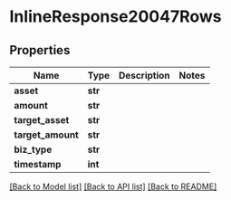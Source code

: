 # InlineResponse20047Rows

## Properties
Name | Type | Description | Notes
------------ | ------------- | ------------- | -------------
**asset** | **str** |  | 
**amount** | **str** |  | 
**target_asset** | **str** |  | 
**target_amount** | **str** |  | 
**biz_type** | **str** |  | 
**timestamp** | **int** |  | 

[[Back to Model list]](../README.md#documentation-for-models) [[Back to API list]](../README.md#documentation-for-api-endpoints) [[Back to README]](../README.md)

